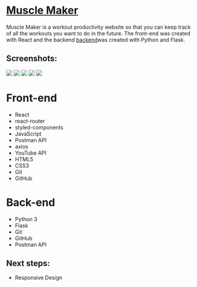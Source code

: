 <a href="#">
  <h1>
    <a href="https://muscle-maker-2.herokuapp.com/">
      Muscle Maker
    </a>
  </h1>
  <p>Muscle Maker is a workout productivity website so that you can keep track of all the workouts you want to do in the future. The front-end was created with React and the backend <a href="https://github.com/vianneychin/muscle-maker-python">backend</a>was created with Python and Flask.</p>
</a>
<h2>Screenshots:</h2>
<img src="https://i.imgur.com/eoZQY5f.png">
<img src="https://i.imgur.com/ABlcRo7.png">
<img src="https://i.imgur.com/yF2oszM.png">
<img src="https://i.imgur.com/COurHJ0.jpg">
<img src="https://i.imgur.com/zxl7iob.png">

<h1>Front-end</h1>
<ul>
  <li>React</li>
  <li>react-router</li>
  <li>styled-components</li>
  <li>JavaScript</li>
  <li>Postman API</li>
  <li>axios</li>
  <li>YouTube API</li>
  <li>HTML5</li>
  <li>CSS3</li>
  <li>Git</li>
  <li>GitHub</li>
</ul>
<h1>Back-end</h1>
<ul>
  <li>Python 3</li>
  <li>Flask</li>
  <li>Git</li>
  <li>GitHub</li>
  <li>Postman API</li>
</ul>
<h2>Next steps:</h2>
<ul>
  <li>Responsive Design</li>
</ul>
